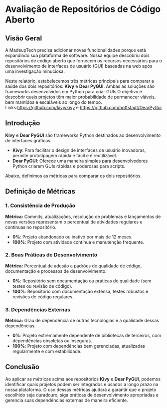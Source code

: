 # Avaliação de Repositórios de Código Aberto

## Visão Geral

A MadeupTech precisa adicionar novas funcionalidades porque está expandindo sua plataforma de software. Nossa equipe descobriu dois repositórios de código aberto que fornecem os recursos necessários para o desenvolvimento de interfaces de usuário (GUI) baseadas na web após uma investigação minuciosa. 

Neste relatório, estabelecemos três métricas principais para comparar a saúde dos dois repositórios: **Kivy** e **Dear PyGUI**. Ambas as soluções são frameworks desenvolvidos em Python para criar GUIs.O objetivo é descobrir quais projetos têm maior probabilidade de permanecer viáveis, bem mantidos e escaláveis ao longo do tempo.
Links:https://github.com/kivy/kivy e https://github.com/hoffstadt/DearPyGui
## Introdução

**Kivy** e **Dear PyGUI** são frameworks Python destinados ao desenvolvimento de interfaces gráficas. 

- **Kivy**: Para facilitar o design de interfaces de usuário inovadoras, permite prototipagem rápida e fácil e é reutilizável.
- **Dear PyGUI**: Oferece uma maneira simples para desenvolvedores Python criarem GUIs rápidas e poderosas para scripts.

Abaixo, definimos as métricas para comparar os dois repositórios.

## Definição de Métricas

### 1. Consistência de Produção

**Métrica:** Commits, atualizações, resolução de problemas e lançamentos de novas versões representam o percentual de atividades regulares e contínuas no repositório.

- **0%**: Projeto abandonado ou inativo por mais de 12 meses.
- **100%**: Projeto com atividade contínua e manutenção frequente.

### 2. Boas Práticas de Desenvolvimento

**Métrica:** Percentual de adesão a padrões de qualidade de código, documentação e processos de desenvolvimento.

- **0%**: Repositório sem documentação ou práticas de qualidade (sem testes ou revisão de código).
- **100%**: Repositório com documentação extensa, testes robustos e revisões de código regulares.

### 3. Dependências Externas

**Métrica:** Grau de dependência de outras tecnologias e a qualidade dessas dependências.

- **0%**: Projeto extremamente dependente de bibliotecas de terceiros, com dependências obsoletas ou inseguras.
- **100%**: Projeto com dependências bem gerenciadas, atualizadas regularmente e com estabilidade.

## Conclusão

Ao aplicar as métricas acima aos repositórios **Kivy** e **Dear PyGUI**, podemos identificar quais projetos podem ser integrados e usados a longo prazo na nossa plataforma. O uso dessas métricas ajudará a garantir que o projeto escolhido seja duradouro, siga práticas de desenvolvimento apropriadas e gerencia suas dependências externas de maneira eficiente.

